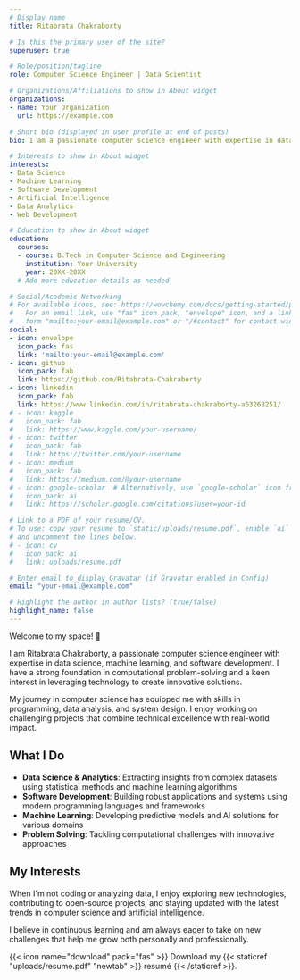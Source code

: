 ```yaml
---
# Display name
title: Ritabrata Chakraborty

# Is this the primary user of the site?
superuser: true

# Role/position/tagline
role: Computer Science Engineer | Data Scientist

# Organizations/Affiliations to show in About widget
organizations:
- name: Your Organization
  url: https://example.com

# Short bio (displayed in user profile at end of posts)
bio: I am a passionate computer science engineer with expertise in data science, machine learning, and software development.

# Interests to show in About widget
interests:
- Data Science
- Machine Learning
- Software Development
- Artificial Intelligence
- Data Analytics
- Web Development

# Education to show in About widget
education:
  courses:
  - course: B.Tech in Computer Science and Engineering
    institution: Your University
    year: 20XX-20XX
  # Add more education details as needed

# Social/Academic Networking
# For available icons, see: https://wowchemy.com/docs/getting-started/page-builder/#icons
#   For an email link, use "fas" icon pack, "envelope" icon, and a link in the
#   form "mailto:your-email@example.com" or "/#contact" for contact widget.
social:
- icon: envelope
  icon_pack: fas
  link: 'mailto:your-email@example.com'
- icon: github
  icon_pack: fab
  link: https://github.com/Ritabrata-Chakraborty
- icon: linkedin
  icon_pack: fab
  link: https://www.linkedin.com/in/ritabrata-chakraborty-a63268251/
# - icon: kaggle
#   icon_pack: fab
#   link: https://www.kaggle.com/your-username/
# - icon: twitter
#   icon_pack: fab
#   link: https://twitter.com/your-username
# - icon: medium 
#   icon_pack: fab
#   link: https://medium.com/@your-username
# - icon: google-scholar  # Alternatively, use `google-scholar` icon from `ai` icon pack
#   icon_pack: ai
#   link: https://scholar.google.com/citations?user=your-id

# Link to a PDF of your resume/CV.
# To use: copy your resume to `static/uploads/resume.pdf`, enable `ai` icons in `params.toml`, 
# and uncomment the lines below.
# - icon: cv
#   icon_pack: ai
#   link: uploads/resume.pdf

# Enter email to display Gravatar (if Gravatar enabled in Config)
email: "your-email@example.com"

# Highlight the author in author lists? (true/false)
highlight_name: false
---
```


Welcome to my space! :wave:

I am Ritabrata Chakraborty, a passionate computer science engineer with expertise in data science, machine learning, and software development. I have a strong foundation in computational problem-solving and a keen interest in leveraging technology to create innovative solutions.

My journey in computer science has equipped me with skills in programming, data analysis, and system design. I enjoy working on challenging projects that combine technical excellence with real-world impact.

## What I Do

- **Data Science & Analytics**: Extracting insights from complex datasets using statistical methods and machine learning algorithms
- **Software Development**: Building robust applications and systems using modern programming languages and frameworks  
- **Machine Learning**: Developing predictive models and AI solutions for various domains
- **Problem Solving**: Tackling computational challenges with innovative approaches

## My Interests

When I'm not coding or analyzing data, I enjoy exploring new technologies, contributing to open-source projects, and staying updated with the latest trends in computer science and artificial intelligence.

I believe in continuous learning and am always eager to take on new challenges that help me grow both personally and professionally.

{{< icon name="download" pack="fas" >}} Download my {{< staticref "uploads/resume.pdf" "newtab" >}} resumé {{< /staticref >}}.

